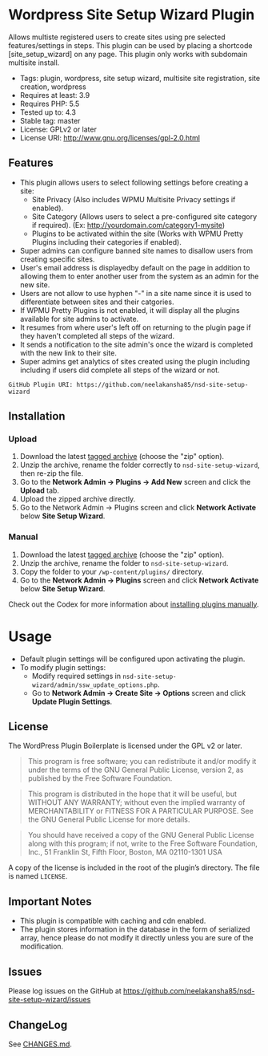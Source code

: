 # Wordpress Site Setup Wizard Plugin
Allows multiste registered users to create sites using pre selected features/settings in steps. This plugin can be used by placing a shortcode [site_setup_wizard] on any page. This plugin only works with subdomain multisite install.

* Tags: plugin, wordpress, site setup wizard, multisite site registration, site creation, wordpress 
* Requires at least: 3.9
* Requires PHP: 5.5
* Tested up to: 4.3
* Stable tag: master
* License: GPLv2 or later
* License URI: http://www.gnu.org/licenses/gpl-2.0.html

## Features

* This plugin allows users to select following settings before creating a site:
    * Site Privacy (Also includes WPMU Multisite Privacy settings if enabled).
    * Site Category (Allows users to select a pre-configured site category if required). (Ex: http://yourdomain.com/category1-mysite)
    * Plugins to be activated within the site (Works with WPMU Pretty Plugins including their categories if enabled).
* Super admins can configure banned site names to disallow users from creating specific sites.
* User's email address is displayedby default  on the page in addition to allowing them to enter another user from the system as an admin for the new site.
* Users are not allow to use hyphen "-" in a site name since it is used to differentiate between sites and their catgories. 
* If WPMU Pretty Plugins is not enabled, it will display all the plugins available for site admins to activate.
* It resumes from where user's left off on returning to the plugin page if they haven't completed all steps of the wizard.
* It sends a notification to the site admin's once the wizard is completed with the new link to their site.
* Super admins get analytics of sites created using the plugin including including if users did complete all steps of the wizard or not.

`GitHub Plugin URI: https://github.com/neelakansha85/nsd-site-setup-wizard`

## Installation

### Upload

1. Download the latest [tagged archive](https://github.com/neelakansha85/nsd-site-setup-wizard/releases) (choose the "zip" option).
2. Unzip the archive, rename the folder correctly to `nsd-site-setup-wizard`, then re-zip the file.
3. Go to the __Network Admin -> Plugins -> Add New__ screen and click the __Upload__ tab.
4. Upload the zipped archive directly.
5. Go to the Network Admin -> Plugins screen and click __Network Activate__ below __Site Setup Wizard__.

### Manual

1. Download the latest [tagged archive](https://github.com/neelakansha85/nsd-site-setup-wizard/releases) (choose the "zip" option).
2. Unzip the archive, rename the folder to `nsd-site-setup-wizard`.
3. Copy the folder to your `/wp-content/plugins/` directory.
4. Go to the __Network Admin -> Plugins__ screen and click __Network Activate__ below __Site Setup Wizard__.

Check out the Codex for more information about [installing plugins manually](http://codex.wordpress.org/Managing_Plugins#Manual_Plugin_Installation).

# Usage
* Default plugin settings will be configured upon activating the plugin. 
* To modify plugin settings:
    * Modify required settings in `nsd-site-setup-wizard/admin/ssw_update_options.php`.
    * Go to __Network Admin -> Create Site -> Options__ screen and click __Update Plugin Settings__.

## License
The WordPress Plugin Boilerplate is licensed under the GPL v2 or later.
> This program is free software; you can redistribute it and/or modify it under the terms of the GNU General Public License, version 2, as published by the Free Software Foundation.

> This program is distributed in the hope that it will be useful, but WITHOUT ANY WARRANTY; without even the implied warranty of MERCHANTABILITY or FITNESS FOR A PARTICULAR PURPOSE. See the GNU General Public License for more details.

> You should have received a copy of the GNU General Public License along with this program; if not, write to the Free Software Foundation, Inc., 51 Franklin St, Fifth Floor, Boston, MA 02110-1301 USA

A copy of the license is included in the root of the plugin’s directory. The file is named `LICENSE`.

## Important Notes
* This plugin is compatible with caching and cdn enabled.
* The plugin stores information in the database in the form of serialized array, hence please do not modify it directly unless you are sure of the modification.

## Issues

Please log issues on the GitHub at https://github.com/neelakansha85/nsd-site-setup-wizard/issues

## ChangeLog

See [CHANGES.md](CHANGELOG.md).


